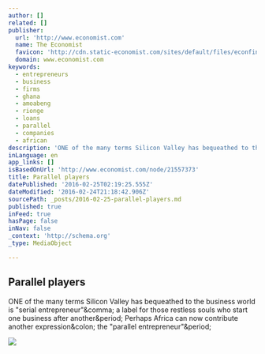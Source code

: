 ```yaml
---
author: []
related: []
publisher:
  url: 'http://www.economist.com'
  name: The Economist
  favicon: 'http://cdn.static-economist.com/sites/default/files/econfinal_favicon.ico'
  domain: www.economist.com
keywords:
  - entrepreneurs
  - business
  - firms
  - ghana
  - amoabeng
  - rionge
  - loans
  - parallel
  - companies
  - african
description: 'ONE of the many terms Silicon Valley has bequeathed to the business world is "serial entrepreneur", a label for those restless souls who start one business after another. Perhaps Africa can now contribute another expression: the "parallel entrepreneur".'
inLanguage: en
app_links: []
isBasedOnUrl: 'http://www.economist.com/node/21557373'
title: Parallel players
datePublished: '2016-02-25T02:19:25.555Z'
dateModified: '2016-02-24T21:18:42.906Z'
sourcePath: _posts/2016-02-25-parallel-players.md
published: true
inFeed: true
hasPage: false
inNav: false
_context: 'http://schema.org'
_type: MediaObject

---
```

<article style=""><h1>Parallel players</h1><p>ONE of the many terms Silicon Valley has bequeathed to the business world is "serial entrepreneur"&amp;comma; a label for those restless souls who start one business after another&amp;period; Perhaps Africa can now contribute another expression&amp;colon; the "parallel entrepreneur"&amp;period;</p><img src="http://cdn.static-economist.com/sites/default/files/imagecache/290-width/images/print-edition/20120623_WBD002_0.jpg" /></article>